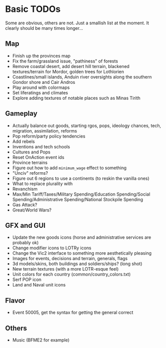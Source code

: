 # Basic TODOs
Some are obvious, others are not. Just a smallish list at the moment. It clearly should be many times longer...
 
## Map
 - Finish up the provinces map
 - Fix the farm/grassland issue, "pathiness" of forests
 - Remove coastal desert, add desert hill terrain, blackened textures/terrain for Mordor, golden trees for Lothlorien
 - Coastlines/small islands, Anduin river oversights along the southern Gondor shore and Cair Andros
 - Play around with colormaps
 - Set liferatings and climates
 - Explore adding textures of notable places such as Minas Tirith
 
## Gameplay
 - Actually balance out goods, starting rgos, pops, ideology chances, tech, migration, assimilation, reforms
 - Pop reform/party policy tendencies
 - Add rebels
 - Inventions and tech schools
 - Cultures and Pops
 - Reset OnAction event ids
 - Province terrains
 - Figure out how to add `minimum_wage` effect to something
 - "Unciv" reforms?
 - Figure out 6 regions to use a continents (to reskin the vanilla ones)
 - What to replace plurality with
 - Revanchism
 - Max/Min Tariff/Taxes/Military Spending/Education Spending/Social Spending/Administrative Spending/National Stockpile Spending
 - Gas Attack?
 - Great/World Wars?

## GFX and GUI
 - Update the new goods icons (horse and administrative services are probably ok)
 - Change modifier icons to LOTRy icons
 - Change the Vic2 interface to something more aesthetically pleasing
 - Images for events, decisions and terrain, generals, flags
 - 3d models/skins, both buildings and soldiers/ships? (long shot)
 - New terrain textures (with a more LOTR-esque feel)
 - Unit colors for each country (common/country_colors.txt)
 - Serf POP icon
 - Land and Naval unit icons

## Flavor
 - Event 50005, get the syntax for getting the general correct

## Others 
 - Music (BFME2 for example)
